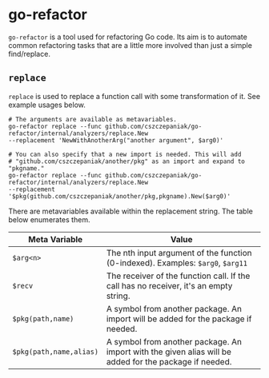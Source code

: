 # go-refactor
`go-refactor` is a tool used for refactoring Go code. Its aim is to automate common refactoring
tasks that are a little more involved than just a simple find/replace.

## `replace`
`replace` is used to replace a function call with some transformation of it. See example usages
below.

```shell
# The arguments are available as metavariables.
go-refactor replace --func github.com/cszczepaniak/go-refactor/internal/analyzers/replace.New
--replacement 'NewWithAnotherArg("another argument", $arg0)'

# You can also specify that a new import is needed. This will add
# "github.com/cszczepaniak/another/pkg" as an import and expand to "pkgname."
go-refactor replace --func github.com/cszczepaniak/go-refactor/internal/analyzers/replace.New
--replacement '$pkg(github.com/cszczepaniak/another/pkg,pkgname).New($arg0)'
```

There are metavariables available within the replacement string. The table below enumerates them.

| Meta Variable | Value |
| - | - |
| `$arg<n>` | The nth input argument of the function (0-indexed). Examples: `$arg0`, `$arg11` |
| `$recv` | The receiver of the function call. If the call has no receiver, it's an empty string. |
| `$pkg(path,name)` | A symbol from another package. An import will be added for the package if needed. |
| `$pkg(path,name,alias)` | A symbol from another package. An import with the given alias will be added for the package if needed. |
